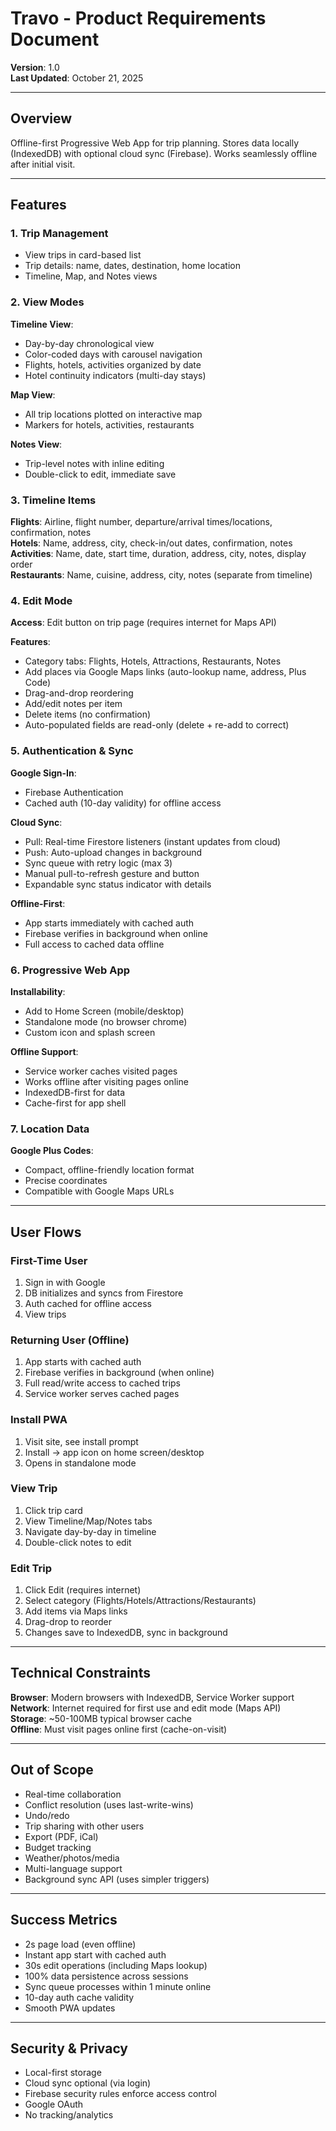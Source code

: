 # Travo - Product Requirements Document

**Version**: 1.0  
**Last Updated**: October 21, 2025

---

## Overview

Offline-first Progressive Web App for trip planning. Stores data locally (IndexedDB) with optional cloud sync (Firebase). Works seamlessly offline after initial visit.

---

## Features

### 1. Trip Management
- View trips in card-based list
- Trip details: name, dates, destination, home location
- Timeline, Map, and Notes views

### 2. View Modes

**Timeline View**:
- Day-by-day chronological view
- Color-coded days with carousel navigation
- Flights, hotels, activities organized by date
- Hotel continuity indicators (multi-day stays)

**Map View**:
- All trip locations plotted on interactive map
- Markers for hotels, activities, restaurants

**Notes View**:
- Trip-level notes with inline editing
- Double-click to edit, immediate save

### 3. Timeline Items

**Flights**: Airline, flight number, departure/arrival times/locations, confirmation, notes  
**Hotels**: Name, address, city, check-in/out dates, confirmation, notes  
**Activities**: Name, date, start time, duration, address, city, notes, display order  
**Restaurants**: Name, cuisine, address, city, notes (separate from timeline)

### 4. Edit Mode

**Access**: Edit button on trip page (requires internet for Maps API)

**Features**:
- Category tabs: Flights, Hotels, Attractions, Restaurants, Notes
- Add places via Google Maps links (auto-lookup name, address, Plus Code)
- Drag-and-drop reordering
- Add/edit notes per item
- Delete items (no confirmation)
- Auto-populated fields are read-only (delete + re-add to correct)

### 5. Authentication & Sync

**Google Sign-In**:
- Firebase Authentication
- Cached auth (10-day validity) for offline access

**Cloud Sync**:
- Pull: Real-time Firestore listeners (instant updates from cloud)
- Push: Auto-upload changes in background
- Sync queue with retry logic (max 3)
- Manual pull-to-refresh gesture and button
- Expandable sync status indicator with details

**Offline-First**:
- App starts immediately with cached auth
- Firebase verifies in background when online
- Full access to cached data offline

### 6. Progressive Web App

**Installability**:
- Add to Home Screen (mobile/desktop)
- Standalone mode (no browser chrome)
- Custom icon and splash screen

**Offline Support**:
- Service worker caches visited pages
- Works offline after visiting pages online
- IndexedDB-first for data
- Cache-first for app shell

### 7. Location Data

**Google Plus Codes**:
- Compact, offline-friendly location format
- Precise coordinates
- Compatible with Google Maps URLs

---

## User Flows

### First-Time User
1. Sign in with Google
2. DB initializes and syncs from Firestore
3. Auth cached for offline access
4. View trips

### Returning User (Offline)
1. App starts with cached auth
2. Firebase verifies in background (when online)
3. Full read/write access to cached trips
4. Service worker serves cached pages

### Install PWA
1. Visit site, see install prompt
2. Install → app icon on home screen/desktop
3. Opens in standalone mode

### View Trip
1. Click trip card
2. View Timeline/Map/Notes tabs
3. Navigate day-by-day in timeline
4. Double-click notes to edit

### Edit Trip
1. Click Edit (requires internet)
2. Select category (Flights/Hotels/Attractions/Restaurants)
3. Add items via Maps links
4. Drag-drop to reorder
5. Changes save to IndexedDB, sync in background

---

## Technical Constraints

**Browser**: Modern browsers with IndexedDB, Service Worker support  
**Network**: Internet required for first use and edit mode (Maps API)  
**Storage**: ~50-100MB typical browser cache  
**Offline**: Must visit pages online first (cache-on-visit)

---

## Out of Scope

- Real-time collaboration
- Conflict resolution (uses last-write-wins)
- Undo/redo
- Trip sharing with other users
- Export (PDF, iCal)
- Budget tracking
- Weather/photos/media
- Multi-language support
- Background sync API (uses simpler triggers)

---

## Success Metrics

- 2s page load (even offline)
- Instant app start with cached auth
- 30s edit operations (including Maps lookup)
- 100% data persistence across sessions
- Sync queue processes within 1 minute online
- 10-day auth cache validity
- Smooth PWA updates

---

## Security & Privacy

- Local-first storage
- Cloud sync optional (via login)
- Firebase security rules enforce access control
- Google OAuth
- No tracking/analytics
